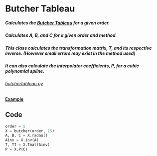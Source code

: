 # Butcher Tableau

##### Calculates the [Butcher Tableau](https://en.wikipedia.org/wiki/List_of_Runge%E2%80%93Kutta_methods#Radau_IIA_methods) for a given order.

##### Calculates A, B, and C for a given order and method. 

##### This class calculates the transformation matrix, T, and its respective inverse. (However small errors may exist in the method used)

##### It can also calculate the interpolator coefficients, P, for a cubic polynomial spline.

###### [butchertableau.py](https://github.com/tjczec01/butcher/blob/master/butchertableau.py)

#### [Example](https://github.com/tjczec01/butcher/blob/master/butchertableauf.ipynb) 

## Code

```python
order = 5
X = butcher(order, 15)
A, B, C = X.radau() 
Ainv = X.inv(A)        
T, TI = X.Tmat(Ainv)  
P = X.P(C)
              
```




